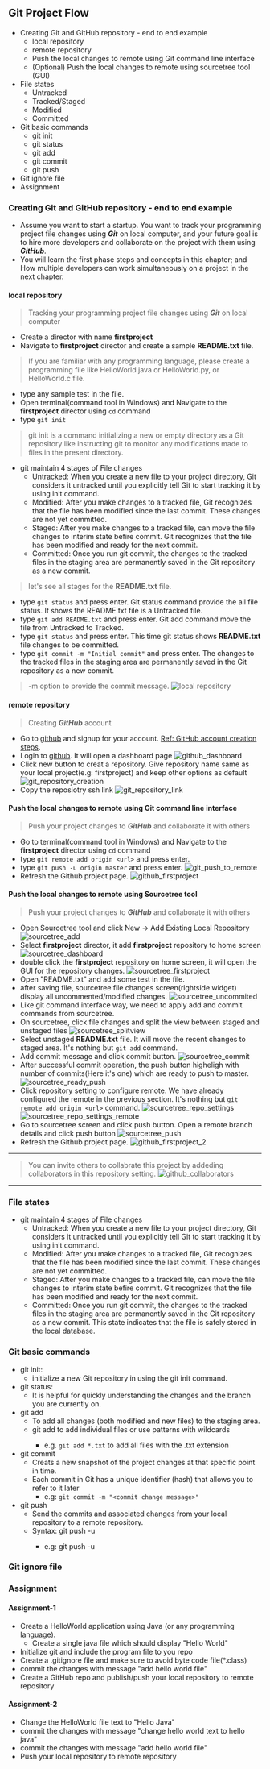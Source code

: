 ## Git Project Flow ##
- Creating Git and GitHub repository - end to end example
    - local repository
    - remote repository
    - Push the local changes to remote using Git command line interface
    - (Optional) Push the local changes to remote using sourcetree tool (GUI)
- File states
    - Untracked
    - Tracked/Staged
    - Modified
    - Committed
- Git basic commands
    - git init
    - git status
    - git add
    - git commit
    - git push
- Git ignore file
- Assignment

### Creating Git and GitHub repository - end to end example ###
- Assume you want to start a startup. You want to track your programming project file changes using ***Git*** on local computer, and your future goal is to hire more developers and collaborate on the project with them using ***GitHub***.
- You will learn the first phase steps and concepts in this chapter; and How multiple developers can work simultaneously on a project in the next chapter.

#### local repository ####
> Tracking your programming project file changes using ***Git*** on local computer
- Create a director with name **firstproject**
- Navigate to **firstproject** director and create a sample **README.txt** file.
> If you are familiar with any programming language, please create a programming file like HelloWorld.java or HelloWorld.py, or HelloWorld.c file.
- type any sample test in the file.
- Open terminal(command tool in Windows) and Navigate to the **firstproject** director using `cd` command
- type `git init`
> git init is a command initializing a new or empty directory as a Git repository like instructing git to monitor any modifications made to files in the present directory.
- git maintain 4 stages of File changes
    - Untracked: When you create a new file to your project directory, Git considers it untracked until you explicitly tell Git to start tracking it by using init command.
    - Modified: After you make changes to a tracked file, Git recognizes that the file has been modified since the last commit. These changes are not yet committed.
    - Staged: After you make changes to a tracked file, can move the file changes to interim state befire commit. Git recognizes that the file has been modified and ready for the next commit.
    - Committed: Once you run git commit, the changes to the tracked files in the staging area are permanently saved in the Git repository as a new commit.
> let's see all stages for the **README.txt** file.
- type `git status` and press enter. Git status command provide the all file status. It shows the README.txt file is a Untracked file.
- type `git add README.txt` and press enter. Git add command move the file from Untracked to Tracked.
- type `git status` and press enter. This time git status shows **README.txt** file changes to be committed.
- type `git commit -m "Initial commit"` and press enter. The changes to the tracked files in the staging area are permanently saved in the Git repository as a new commit.
> -m option to provide the commit message.
![local repository](https://github.com/yetanothermasterylearning/git/blob/main/04.%20Git%20Project%20Flow/Pictures/local_repository.png)

#### remote repository ####
> Creating ***GitHub*** account
- Go to [github](https://github.com/) and signup for your account. [Ref: GitHub account creation steps](https://github.com/yetanothermasterylearning/git/tree/main/03.%20Environment%20Setup#create-github-account).
- Login to [github](https://github.com/). It will open a dashboard page
![github_dashboard](https://github.com/yetanothermasterylearning/git/blob/main/04.%20Git%20Project%20Flow/Pictures/github_dashboard.png)
- Click new button to creat a repository. Give repository name same as your local project(e.g: firstproject) and keep other options as default
![git_repository_creation](https://github.com/yetanothermasterylearning/git/blob/main/04.%20Git%20Project%20Flow/Pictures/git_repository_creation.png)
- Copy the reposiotry ssh link
![git_repository_link](https://github.com/yetanothermasterylearning/git/blob/main/04.%20Git%20Project%20Flow/Pictures/git_repository_link.png)<br/>

#### Push the local changes to remote using Git command line interface ####
> Push your project changes to ***GitHub*** and collaborate it with others
- Go to terminal(command tool in Windows) and Navigate to the **firstproject** director using `cd` command
- type `git remote add origin <url>` and press enter.
- type `git push -u origin master` and press enter.
![git_push_to_remote](https://github.com/yetanothermasterylearning/git/blob/main/04.%20Git%20Project%20Flow/Pictures/git_push_to_remote.png)
- Refresh the Github project page.
![github_firstproject](https://github.com/yetanothermasterylearning/git/blob/main/04.%20Git%20Project%20Flow/Pictures/github_firstproject.png)

#### Push the local changes to remote using Sourcetree tool ####
> Push your project changes to ***GitHub*** and collaborate it with others
- Open Sourcetree tool and click New -> Add Existing Local Repository
![sourcetree_add](https://github.com/yetanothermasterylearning/git/blob/main/04.%20Git%20Project%20Flow/Pictures/sourcetree_add.png)
- Select **firstproject** director, it add **firstproject** repository to home screen
![sourcetree_dashboard](https://github.com/yetanothermasterylearning/git/blob/main/04.%20Git%20Project%20Flow/Pictures/sourcetree_dashboard.png)
- double click the **firstproject** repository on home screen, it will open the GUI for the repository changes.
![sourcetree_firstproject](https://github.com/yetanothermasterylearning/git/blob/main/04.%20Git%20Project%20Flow/Pictures/sourcetree_firstproject.png)
- Open "README.txt" and add some test in the file.
- after saving file, sourcetree file changes screen(rightside widget) display all uncommented/modified changes.
![sourcetree_uncommited](https://github.com/yetanothermasterylearning/git/blob/main/04.%20Git%20Project%20Flow/Pictures/sourcetree_uncommited.png)
- Like git command interface way, we need to apply add and commit commands from sourcetree.
- On sourcetree, click file changes and split the view between staged and unstaged files
![sourcetree_splitview](https://github.com/yetanothermasterylearning/git/blob/main/04.%20Git%20Project%20Flow/Pictures/sourcetree_splitview.png)
- Select unstaged **README.txt** file. It will move the recent changes to staged area. It's nothing but `git add` command.
- Add commit message and click commit button.
![sourcetree_commit](https://github.com/yetanothermasterylearning/git/blob/main/04.%20Git%20Project%20Flow/Pictures/sourcetree_commit.png)
- After successful commit operation, the push button higheligh with number of commits(Here it's one) which are ready to push to master.
![sourcetree_ready_push](https://github.com/yetanothermasterylearning/git/blob/main/04.%20Git%20Project%20Flow/Pictures/sourcetree_ready_push.png)
- Click repository setting to configure remote. We have already configured the remote in the previous section. It's nothing but `git remote add origin <url>` command.
![sourcetree_repo_settings](https://github.com/yetanothermasterylearning/git/blob/main/04.%20Git%20Project%20Flow/Pictures/sourcetree_repo_settings.png)
![sourcetree_repo_settings_remote](https://github.com/yetanothermasterylearning/git/blob/main/04.%20Git%20Project%20Flow/Pictures/sourcetree_repo_settings_remote.png)
- Go to sourcetree screen and click push button. Open a remote branch details and click push button
![sourcetree_push](https://github.com/yetanothermasterylearning/git/blob/main/04.%20Git%20Project%20Flow/Pictures/sourcetree_push.png)
- Refresh the Github project page.
![github_firstproject_2](https://github.com/yetanothermasterylearning/git/blob/main/04.%20Git%20Project%20Flow/Pictures/github_firstproject_2.png)

***
> You can invite others to collabrate this project by addeding collaborators in this repository setting.
![github_collaborators](https://github.com/yetanothermasterylearning/git/blob/main/04.%20Git%20Project%20Flow/Pictures/github_collaborators.png)<br/>
***

### File states ###
- git maintain 4 stages of File changes
    - Untracked: When you create a new file to your project directory, Git considers it untracked until you explicitly tell Git to start tracking it by using init command.
    - Modified: After you make changes to a tracked file, Git recognizes that the file has been modified since the last commit. These changes are not yet committed.
    - Staged: After you make changes to a tracked file, can move the file changes to interim state befire commit. Git recognizes that the file has been modified and ready for the next commit.
    - Committed: Once you run git commit, the changes to the tracked files in the staging area are permanently saved in the Git repository as a new commit. This state indicates that the file is safely stored in the local database.

### Git basic commands ###
- git init:
    - initialize a new Git repository in using the git init command.
- git status:
    -  It is helpful for quickly understanding the changes and the branch you are currently on.
- git add
    - To add all changes (both modified and new files) to the staging area.
    - git add <file> to add individual files or use patterns with wildcards 
        - e.g. `git add *.txt` to add all files with the .txt extension
- git commit
    - Creats a new snapshot of the project changes at that specific point in time.
    - Each commit in Git has a unique identifier (hash) that allows you to refer to it later
        - e.g: `git commit -m "<commit change message>"`
- git push
    - Send the commits and associated changes from your local repository to a remote repository.
    - Syntax: git push -u <remote> <branch>
        - e.g: git push -u <origin> <master>

### Git ignore file ###

### Assignment ###
#### Assignment-1 ####
- Create a HelloWorld application using Java (or any programming language).
    - Create a single java file which should display "Hello World"
- Initialize git and include the program file to you repo
- Create a .gitignore file and make sure to avoid byte code file(*.class)
- commit the changes with message "add hello world file"
- Create a GitHub repo and publish/push your local repository to remote repository

#### Assignment-2 ####
- Change the HelloWorld file text to "Hello Java"
- commit the changes with message "change hello world text to hello java"
- commit the changes with message "add hello world file"
- Push your local repository to remote repository







